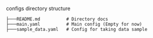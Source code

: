 configs directory structure

```
├───README.md          # Directory docs
├───main.yaml          # Main config (Empty for now)
├───sample_data.yaml   # Config for taking data sample
```